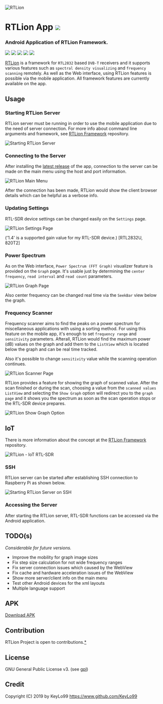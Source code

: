 ![RTLion](https://user-images.githubusercontent.com/24392180/57021451-ed7cf780-6c34-11e9-8522-84bcd39728d4.png)

# RTLion App <a href="https://github.com/RTLion-Framework/RTLion-app/releases"><img src="https://img.shields.io/github/release/RTLion-Framework/RTLion-app.svg"/></a>

### Android Application of RTLion Framework.

<a href="https://github.com/RTLion-Framework/RTLion-app/issues"><img src="https://img.shields.io/github/issues/RTLion-Framework/RTLion-app.svg"/></a>
<a href="https://github.com/RTLion-Framework/RTLion-app/pulls"><img src="https://img.shields.io/github/issues-pr/RTLion-Framework/RTLion-app.svg"/></a>
<a href="https://github.com/RTLion-Framework/RTLion-app/stargazers"><img src="https://img.shields.io/github/stars/RTLion-Framework/RTLion-app.svg"/></a>
<a href="https://github.com/RTLion-Framework/RTLion-app/network"><img src="https://img.shields.io/github/forks/RTLion-Framework/RTLion-app.svg"/></a>
<a href="https://github.com/RTLion-Framework/RTLion-app/blob/master/LICENSE"><img src="https://img.shields.io/github/license/RTLion-Framework/RTLion-app.svg"/></a>

[RTLion](https://github.com/RTLion-Framework/RTLion) is a framework for `RTL2832` based `DVB-T` receivers and it supports various features such as `spectral density visualizing` and `frequency scanning` remotely. As well as the Web interface, using RTLion features is possible via the mobile application. All framework features are currently available on the app.

## Usage

### Starting RTLion Server

RTLion server must be running in order to use the mobile application due to the need of server connection. For more info about command line arguments and framework, see [RTLion Framework](https://github.com/RTLion-Framework/RTLion) repository.

![Starting RTLion Server](https://user-images.githubusercontent.com/24392180/57334572-cd63a180-7128-11e9-8a9b-291b065d5f25.gif)

### Connecting to the Server

After installing the [latest release](https://github.com/RTLion-Framework/RTLion-app#releases) of the app, connection to the server can be made on the main menu using the host and port information.

![RTLion Main Menu](https://user-images.githubusercontent.com/24392180/57201478-15a48780-6fa2-11e9-9a72-c897a2bfd33e.gif)

After the connection has been made, RTLion would show the client browser details which can be helpful as a verbose info.

### Updating Settings

RTL-SDR device settings can be changed easily on the `Settings` page.

![RTLion Settings Page](https://user-images.githubusercontent.com/24392180/57200824-1553be80-6f99-11e9-905c-592a35ce33aa.gif)

('1.4' is a supported gain value for my RTL-SDR device.) [RTL2832U, 820T2]

### Power Spectrum 

As on the Web interface, `Power Spectrum (FFT Graph)` visualizer feature is provided on the `Graph` page. It's usable just by determining the `center frequency`, `read interval` and `read count` parameters.

![RTLion Graph Page](https://user-images.githubusercontent.com/24392180/57201005-7aa8af00-6f9b-11e9-99f5-48399cf0fd5a.gif)

Also center frequency can be changed real time via the `SeekBar` view below the graph.

### Frequency Scanner

Frequency scanner aims to find the peaks on a power spectrum for miscellaneous applications with using a sorting method. For using this feature on the mobile app, it's enough to set `frequency range` and `sensitivity` parameters. Afterall, RTLion would find the maximum power (dB) values on the graph and add them to the `ListView` which is located below the graph and can be real time tracked.

Also it's possible to change `sensitivity` value while the scanning operation continues. 

![RTLion Scanner Page](https://user-images.githubusercontent.com/24392180/57201340-79c64c00-6fa0-11e9-9675-1897a4d2ed69.gif)

RTLion provides a feature for showing the graph of scanned value. After the scan finished or during the scan, choosing a value from the `scanned values ListView` and selecting the `Show Graph` option will redirect you to the `graph page` and it shows you the spectrum as soon as the scan operation stops or the RTL-SDR device prepares.

![RTLion Show Graph Option](https://user-images.githubusercontent.com/24392180/57201318-10463d80-6fa0-11e9-9e19-9b1b18328b8d.gif)

## IoT

There is more information about the concept at the [RTLion Framework](https://github.com/RTLion-Framework/RTLion#iot) repository.

![RTLion - IoT RTL-SDR](https://user-images.githubusercontent.com/24392180/57582244-a4456700-74c2-11e9-8735-7a97b8f89629.png)

### SSH 

RTLion server can be started after establishing SSH connection to Raspberry Pi as shown below.

![Starting RTLion Server on SSH](https://user-images.githubusercontent.com/24392180/57569099-c8d50c80-73f8-11e9-9a73-80fc2a5476c9.jpg)

### Accessing the Server

After starting the RTLion server, RTL-SDR functions can be accessed via the Android application.

## TODO(s)

_Considerable for future versions._
* Improve the mobility for graph image sizes
* Fix step size calculation for not wide frequency ranges
* Fix server connection issues which caused by the WebView
* Fix cache and hardware acceleration issues of the WebView
* Show more server/client info on the main menu
* Test other Android devices for the xml layouts 
* Multiple language support

## APK

[Download APK](https://github.com/RTLion-Framework/RTLion-app/raw/master/app/dist/rtlion-app.apk)

## Contribution

RTLion Project is open to contributions.[*](https://github.com/RTLion-Framework/RTLion-app/CONTRIBUTING.md)

## License

GNU General Public License v3. (see [gpl](https://www.gnu.org/licenses/gpl.txt))

## Credit

Copyright (C) 2019 by KeyLo99 
https://www.github.com/KeyLo99






